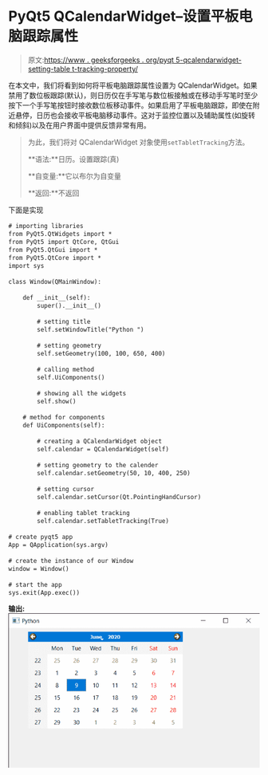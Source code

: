 # PyQt5 QCalendarWidget–设置平板电脑跟踪属性

> 原文:[https://www . geeksforgeeks . org/pyqt 5-qcalendarwidget-setting-table t-tracking-property/](https://www.geeksforgeeks.org/pyqt5-qcalendarwidget-setting-tablet-tracking-property/)

在本文中，我们将看到如何将平板电脑跟踪属性设置为 QCalendarWidget。如果禁用了数位板跟踪(默认)，则日历仅在手写笔与数位板接触或在移动手写笔时至少按下一个手写笔按钮时接收数位板移动事件。如果启用了平板电脑跟踪，即使在附近悬停，日历也会接收平板电脑移动事件。这对于监控位置以及辅助属性(如旋转和倾斜)以及在用户界面中提供反馈非常有用。

> 为此，我们将对 QCalendarWidget 对象使用`setTabletTracking`方法。
> 
> **语法:**日历。设置跟踪(真)
> 
> **自变量:**它以布尔为自变量
> 
> **返回:**不返回

下面是实现

```
# importing libraries
from PyQt5.QtWidgets import * 
from PyQt5 import QtCore, QtGui
from PyQt5.QtGui import * 
from PyQt5.QtCore import * 
import sys

class Window(QMainWindow):

    def __init__(self):
        super().__init__()

        # setting title
        self.setWindowTitle("Python ")

        # setting geometry
        self.setGeometry(100, 100, 650, 400)

        # calling method
        self.UiComponents()

        # showing all the widgets
        self.show()

    # method for components
    def UiComponents(self):

        # creating a QCalendarWidget object
        self.calendar = QCalendarWidget(self)

        # setting geometry to the calender
        self.calendar.setGeometry(50, 10, 400, 250)

        # setting cursor
        self.calendar.setCursor(Qt.PointingHandCursor)

        # enabling tablet tracking
        self.calendar.setTabletTracking(True)

# create pyqt5 app
App = QApplication(sys.argv)

# create the instance of our Window
window = Window()

# start the app
sys.exit(App.exec())
```

**输出:**
![](img/c95546016768025409570b2bc158ecbd.png)